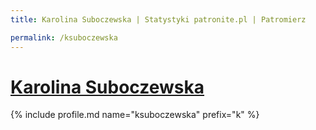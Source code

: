 ```yaml
---
title: Karolina Suboczewska | Statystyki patronite.pl | Patromierz

permalink: /ksuboczewska
---
```


# [Karolina Suboczewska](https://patronite.pl/ksuboczewska)

{% include profile.md name="ksuboczewska" prefix="k" %}
